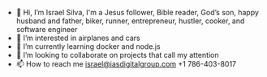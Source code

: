 - 👋 Hi, I’m Israel Silva, I'm a Jesus follower, Bible reader, God’s son, happy husband and father, biker, runner, entrepreneur, hustler, cooker, and software engineer
- 👀 I’m interested in airplanes and cars
- 🌱 I’m currently learning docker and node.js
- 💞️ I’m looking to collaborate on projects that call my attention
- 📫 How to reach me israel@iasdigitalgroup.com +1 786-403-8017
